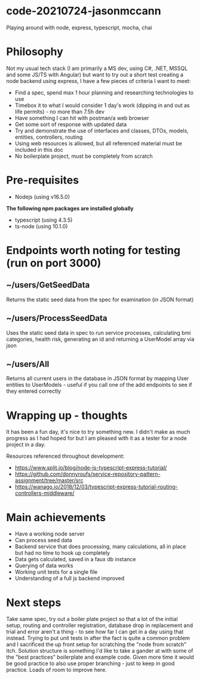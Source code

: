 # code-20210724-jasonmccann

Playing around with node, express, typescript, mocha, chai

# Philosophy

Not my usual tech stack (I am primarily a MS dev, using C#, .NET, MSSQL and some JS/TS with Angular) but want to try out a short test creating a node backend using express, I have a few pieces of criteria I want to meet:
- Find a spec, spend max 1 hour planning and researching technologies to use
- Timebox it to what I would consider 1 day's work (dipping in and out as life permits) - no more than 7.5h dev 
- Have something I can hit with postman/a web browser
- Get some sort of response with updated data
- Try and demonstrate the use of interfaces and classes, DTOs, models, entities, controllers, routing
- Using web resources is allowed, but all referenced material must be included in this doc
- No boilerplate project, must be completely from scratch

# Pre-requisites

- Nodejs (using v16.5.0)

**The following npm packages are installed globally**

- typescript (using 4.3.5)
- ts-node (using 10.1.0)

# Endpoints worth noting for testing (run on port 3000)

## ~/users/GetSeedData

Returns the static seed data from the spec for examination (in JSON format)

## ~/users/ProcessSeedData

Uses the static seed data in spec to run service processes, calculating bmi categories, health risk, generating an id and returning a UserModel array via json

## ~/users/All

Returns all current users in the database in JSON format by mapping User entities to UserModels - useful if you call one of the add endpoints to see if they entered correctly

# Wrapping up - thoughts

It has been a fun day, it's nice to try something new. I didn't make as much progress as I had hoped for but I am pleased with it as a tester for a node project in a day.

Resources referenced throughout development:
- https://www.split.io/blog/node-js-typescript-express-tutorial/
- https://github.com/donnyroufs/service-repository-pattern-assignment/tree/master/src
- https://wanago.io/2018/12/03/typescript-express-tutorial-routing-controllers-middleware/

# Main achievements

- Have a working node server
- Can process seed data
- Backend service that does processing, many calculations, all in place but had no time to hook up completely
- Data gets calculated, saved in a faux db instance
- Querying of data works
- Working unit tests for a single file
- Understanding of a full js backend improved

# Next steps

Take same spec, try out a boiler plate project so that a lot of the initial setup, routing and controller registration, database drop in replacement and trial and error aren't a thing - to see how far I can get in a day using that instead. Trying to put unit tests in after the fact is quite a common problem and I sacrificed the up front setup for scratching the "node from scratch" itch. Solution structure is something I'd like to take a gander at with some of the "best practices" boilerplate and example code. Given more time it would be good practice to also use proper branching - just to keep in good practice. Loads of room to improve here.